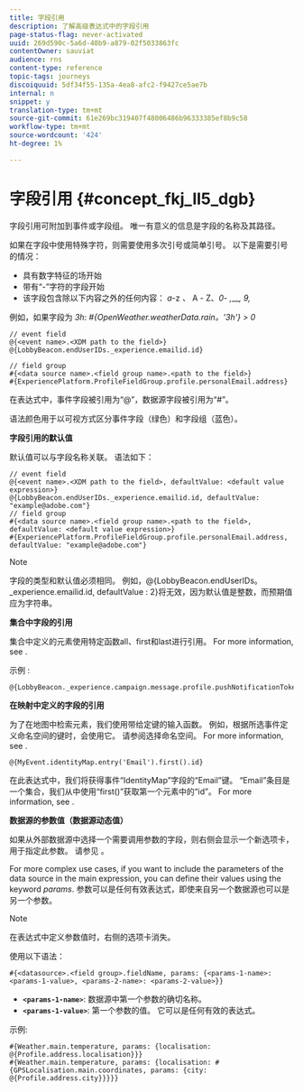```yaml
---
title: 字段引用
description: 了解高级表达式中的字段引用
page-status-flag: never-activated
uuid: 269d590c-5a6d-40b9-a879-02f5033863fc
contentOwner: sauviat
audience: rns
content-type: reference
topic-tags: journeys
discoiquuid: 5df34f55-135a-4ea8-afc2-f9427ce5ae7b
internal: n
snippet: y
translation-type: tm+mt
source-git-commit: 61e269bc319407f48006486b96333385ef8b9c58
workflow-type: tm+mt
source-wordcount: '424'
ht-degree: 1%

---
```




# 字段引用 {#concept_fkj_ll5_dgb}

字段引用可附加到事件或字段组。 唯一有意义的信息是字段的名称及其路径。

如果在字段中使用特殊字符，则需要使用多次引号或简单引号。 以下是需要引号的情况：

* 具有数字特征的场开始
* 带有“-”字符的字段开始
* 该字段包含除以下内容之外的任何内容： _a_-z _、_ A _-_ Z、_0_- _,____, 9,_

例如，如果字段为 _3h_: _#{OpenWeather.weatherData.rain。&#39;3h&#39;} > 0_

```
// event field
@{<event name>.<XDM path to the field>}
@{LobbyBeacon.endUserIDs._experience.emailid.id}

// field group
#{<data source name>.<field group name>.<path to the field>}
#{ExperiencePlatform.ProfileFieldGroup.profile.personalEmail.address}
```

在表达式中，事件字段被引用为“@”，数据源字段被引用为“#”。

语法颜色用于以可视方式区分事件字段（绿色）和字段组（蓝色）。

**字段引用的默认值**

默认值可以与字段名称关联。 语法如下：

```
// event field
@{<event name>.<XDM path to the field>, defaultValue: <default value expression>}
@{LobbyBeacon.endUserIDs._experience.emailid.id, defaultValue: "example@adobe.com"}
// field group
#{<data source name>.<field group name>.<path to the field>, defaultValue: <default value expression>}
#{ExperiencePlatform.ProfileFieldGroup.profile.personalEmail.address, defaultValue: "example@adobe.com"}
```

>[!NOTE]
>
>字段的类型和默认值必须相同。 例如，@{LobbyBeacon.endUserIDs。_experience.emailid.id, defaultValue : 2}将无效，因为默认值是整数，而预期值应为字符串。

**集合中字段的引用**

集合中定义的元素使用特定函数all、first和last进行引用。 For more information, see [](../expression/collection-management-functions.md).

示例 :

```
@{LobbyBeacon._experience.campaign.message.profile.pushNotificationTokens.all()
```

**在映射中定义的字段的引用**

为了在地图中检索元素，我们使用带给定键的输入函数。 例如，根据所选事件定义命名空间的键时，会使用它。 请参阅选择命名空间。 For more information, see [](../event/selecting-the-namespace.md).

```
@{MyEvent.identityMap.entry('Email').first().id}
```

在此表达式中，我们将获得事件“IdentityMap”字段的“Email”键。 “Email”条目是一个集合，我们从中使用“first()”获取第一个元素中的“id”。 For more information, see [](../expression/collection-management-functions.md).

**数据源的参数值（数据源动态值）**

如果从外部数据源中选择一个需要调用参数的字段，则右侧会显示一个新选项卡，用于指定此参数。 请参见 [](../expression/expressionadvanced.md)。

For more complex use cases, if you want to include the parameters of the data source in the main expression, you can define their values using the keyword _params_. 参数可以是任何有效表达式，即使来自另一个数据源也可以是另一个参数。

>[!NOTE]
>
>在表达式中定义参数值时，右侧的选项卡消失。

使用以下语法：

```
#{<datasource>.<field group>.fieldName, params: {<params-1-name>: <params-1-value>, <params-2-name>: <params-2-value>}}
```

* **`<params-1-name>`**: 数据源中第一个参数的确切名称。
* **`<params-1-value>`**: 第一个参数的值。 它可以是任何有效的表达式。

示例:

```
#{Weather.main.temperature, params: {localisation: @{Profile.address.localisation}}}
#{Weather.main.temperature, params: {localisation: #{GPSLocalisation.main.coordinates, params: {city: @{Profile.address.city}}}}}
```
